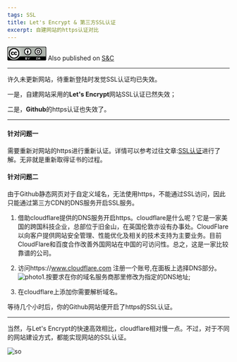 ```yaml
---
tags: SSL
title: Let's Encrypt & 第三方SSL认证
excerpt: 自建网站的https认证对比
---
```



![cc](/public/cc.png) Also published on [S&C](https://soandcandy.us)

----


许久未更新网站，待重新登陆时发觉SSL认证均已失效。

一是，自建网站采用的**Let's Encrypt**网站SSL认证已然失效；

二是，**Github**的https认证也失效了。

----

#### 针对问题一 ####

需要重新对网站的https进行重新认证。详情可以参考过往文章:[SSL认证](https://soandcandy.us/2017/08/17/ssl-certificate/)进行了解。无非就是重新取得证书的过程。

#### 针对问题二 ####

由于Github静态网页对于自定义域名，无法使用https，不能通过SSL访问，因此只能通过第三方CDN的DNS服务开启SSL服务。

1. 借助cloudflare提供的DNS服务开启https。cloudflare是什么呢？它是一家美国的跨国科技企业，总部位于旧金山，在英国伦敦亦设有办事处。CloudFlare以向客户提供网站安全管理、性能优化及相关的技术支持为主要业务。目前CloudFlare和百度合作改善外国网站在中国的可访问性。总之，这是一家比较靠谱的公司。

2. 访问https://www.cloudflare.com 注册一个账号,在面板上选择DNS部分。 
![photo1](https://www.hongweipeng.com/usr/uploads/2017/07/500599724.jpg).按要求在你的域名服务商那里修改为指定的DNS地址;

4. 在cloudflare上添加你需要解析域名。 

等待几个小时后，你的Github网站便开启了https的SSL认证。

----

当然，与Let's Encrypt的快速高效相比，cloudflare相对慢一点。不过，对于不同的网站建设方式，都能实现网站的SSL认证。


![so](/public/favicon.ico)


